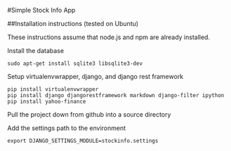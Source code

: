 #Simple Stock Info App

##Installation instructions (tested on Ubuntu)

These instructions assume that node.js and npm are already installed.

Install the database

    sudo apt-get install sqlite3 libsqlite3-dev

Setup virtualenvwrapper, django, and django rest framework

    pip install virtualenvwrapper
    pip install django djangorestframework markdown django-filter ipython
    pip install yahoo-finance

Pull the project down from github into a source directory



Add the settings path to the environment

    export DJANGO_SETTINGS_MODULE=stockinfo.settings